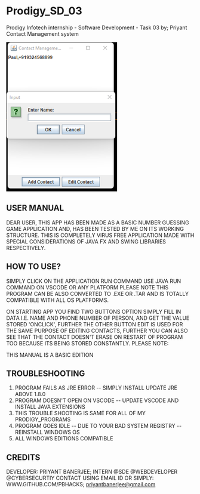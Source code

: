 # Prodigy_SD_03
Prodigy Infotech internship - Software Development - Task 03 by; Priyant
Contact Management system

![Alt text](https://github.com/Pbhacks/Prodigy_SD_03/blob/main/Screenshot%202023-10-09%20184221.png)
 
 USER MANUAL
-------------

DEAR USER,
THIS APP HAS BEEN MADE AS A BASIC NUMBER GUESSING GAME APPLICATION AND, HAS BEEN TESTED BY ME 
ON ITS WORKING STRUCTURE.
THIS IS COMPLETELY VIRUS FREE APPLICATION MADE WITH SPECIAL CONSIDERATIONS OF JAVA FX
AND SWING LIBRARIES RESPECTIVELY.

 HOW TO USE?
-------------
SIMPLY CLICK ON THE APPLICATION RUN COMMAND USE JAVA RUN COMMAND ON VSCODE OR ANY PLATFORM
PLEASE NOTE THIS PROGRAM CAN BE ALSO CONVERTED TO .EXE OR .TAR AND IS TOTALLY COMPATIBLE
WITH ALL OS PLATFORMS.

ON STARTING APP YOU FIND TWO BUTTONS OPTION SIMPLY FILL IN DATA I.E. NAME AND PHONE NUMBER OF PERSON,
AND GET THE VALUE STORED 'ONCLICK', FURTHER THE OTHER BUTTON EDIT IS USED FOR THE SAME PURPOSE OF EDITING CONTACTS,
FURTHER YOU CAN ALSO SEE THAT THE CONTACT DOESN'T ERASE ON RESTART OF PROGRAM TOO BECAUSE ITS BEING STORED CONSTANTLY.
PLEASE NOTE:

THIS MANUAL IS A BASIC EDITION

 TROUBLESHOOTING
-----------------
1. PROGRAM FAILS AS JRE ERROR -- SIMPLY INSTALL UPDATE JRE ABOVE 1.8.0
2. PROGRAM DOESN'T OPEN ON VSCODE -- UPDATE VSCODE AND INSTALL JAVA EXTENSIONS
3. THIS TROUBLE SHOOTING IS SAME FOR ALL OF MY PRODIGY_PROGRAMS
4. PROGRAM GOES IDLE -- DUE TO YOUR BAD SYSTEM REGISTRY -- REINSTALL WINDOWS OS
5. ALL WINDOWS EDITIONS COMPATIBLE

 CREDITS
---------

DEVELOPER: PRIYANT BANERJEE;
INTERN @SDE @WEBDEVELOPER @CYBERSECURTIY
CONTACT USING EMAIL ID OR SIMPLY: WWW.GITHUB.COM/PBHACKS;
priyantbanerjee@gmail.com
